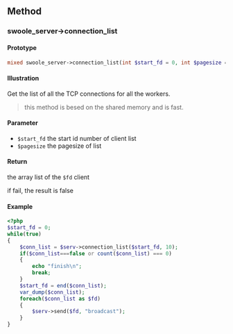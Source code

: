 ## Method

### swoole_server->connection_list

#### Prototype

```php
mixed swoole_server->connection_list(int $start_fd = 0, int $pagesize = 10)
```

#### Illustration

Get the list of all the TCP connections for all the workers.

> this method is besed on the shared memory and is fast.

#### Parameter

* `$start_fd`	the start id number of client list
* `$pagesize`   the pagesize of list

#### Return

the array list of the `$fd` client 

if fail, the result is false 

#### Example

``` php
<?php
$start_fd = 0;
while(true)
{
    $conn_list = $serv->connection_list($start_fd, 10);
    if($conn_list===false or count($conn_list) === 0)
    {
        echo "finish\n";
        break;
    }
    $start_fd = end($conn_list);
    var_dump($conn_list);
    foreach($conn_list as $fd)
    {
        $serv->send($fd, "broadcast");
    }
}
```
